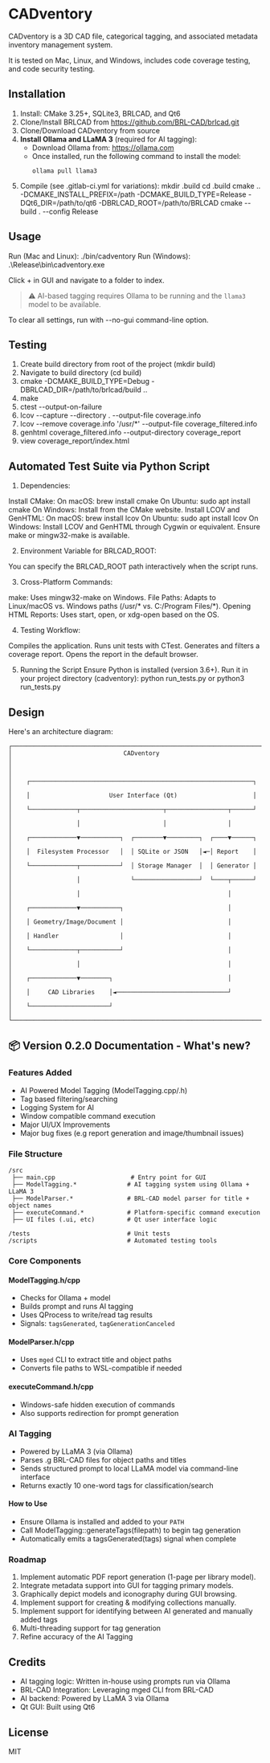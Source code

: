 # CADventory


CADventory is a 3D CAD file, categorical tagging, and associated
metadata inventory management system.

It is tested on Mac, Linux, and Windows, includes code coverage
testing, and code security testing.


## Installation

1) Install: CMake 3.25+, SQLite3, BRLCAD, and Qt6
2) Clone/Install BRLCAD from https://github.com/BRL-CAD/brlcad.git
3) Clone/Download CADventory from source
4) **Install Ollama and LLaMA 3** (required for AI tagging):
   - Download Ollama from: https://ollama.com
   - Once installed, run the following command to install the model:
     ```
     ollama pull llama3
     ```
5) Compile (see .gitlab-ci.yml for variations):
     mkdir .build
     cd .build
     cmake .. -DCMAKE_INSTALL_PREFIX=/path -DCMAKE_BUILD_TYPE=Release -DQt6_DIR=/path/to/qt6 -DBRLCAD_ROOT=/path/to/BRLCAD
     cmake --build . --config Release

## Usage

Run (Mac and Linux):
  ./bin/cadventory
Run (Windows):
  .\Release\bin\cadventory.exe

Click + in GUI and navigate to a folder to index.

> ⚠️ AI-based tagging requires Ollama to be running and the `llama3` model to be available.

To clear all settings, run with --no-gui command-line option.

## Testing 

1. Create build directory from root of the project (mkdir build)
2. Navigate to build directory (cd build)
3. cmake -DCMAKE_BUILD_TYPE=Debug -DBRLCAD_DIR=/path/to/brlcad/build ..
4. make
5. ctest --output-on-failure
6. lcov --capture --directory . --output-file coverage.info
7. lcov --remove coverage.info '/usr/*' --output-file coverage_filtered.info
8. genhtml coverage_filtered.info --output-directory coverage_report
9. view coverage_report/index.html 

## Automated Test Suite via Python Script

1. Dependencies:

  Install CMake:
    On macOS: brew install cmake
    On Ubuntu: sudo apt install cmake
    On Windows: Install from the CMake website.
  Install LCOV and GenHTML:
    On macOS: brew install lcov
    On Ubuntu: sudo apt install lcov
    On Windows: Install LCOV and GenHTML through Cygwin or equivalent.
  Ensure make or mingw32-make is available.

2. Environment Variable for BRLCAD_ROOT:

  You can specify the BRLCAD_ROOT path interactively when the script runs.

3. Cross-Platform Commands:

  make: Uses mingw32-make on Windows.
  File Paths: Adapts to Linux/macOS vs. Windows paths (/usr/* vs. C:/Program Files/*).
  Opening HTML Reports: Uses start, open, or xdg-open based on the OS.

4. Testing Workflow:

  Compiles the application.
  Runs unit tests with CTest.
  Generates and filters a coverage report.
  Opens the report in the default browser.

5. Running the Script
  Ensure Python is installed (version 3.6+).
  Run it in your project directory (cadventory):
    python run_tests.py or python3 run_tests.py

## Design

Here's an architecture diagram:

```
┌──────────────────────────────────────────────────────────────────────┐
│                               CADventory                             │
│                                                                      │
│    ┌──────────────────────────────────────────────────────────────┐  │
│    │                      User Interface (Qt)                     │  │
│    └─────────────┬───────────────────────┬─────────────────┬──────┘  │
│                  │                       │                 │         │
│    ┌─────────────▼───────────┐  ┌────────▼─────────┐  ┌────▼──────┐  │
│    │  Filesystem Processor   │  │ SQLite or JSON   │◄─│ Report    │  │
│    └─────────────┬───────────┘  │ Storage Manager  │  │ Generator │  │
│                  │              └──────────────────┘  └────┬──────┘  │
│                  │                                         │         │
│    ┌─────────────▼───────────┐                             │         │
│    │ Geometry/Image/Document │                             │         │
│    │ Handler                 │                             │         │
│    └─────────────┬───────────┘                             │         │
│                  │                                         │         │
│    ┌─────────────▼────────┐                                │         │
│    │     CAD Libraries    │◄───────────────────────────────┘         │
│    └──────────────────────┘                                          │
└──────────────────────────────────────────────────────────────────────┘
```

## 📦 Version 0.2.0 Documentation - What's new?

### Features Added
- AI Powered Model Tagging (ModelTagging.cpp/.h)
- Tag based filtering/searching
- Logging System for AI
- Window compatible command execution
- Major UI/UX Improvements
- Major bug fixes (e.g report generation and image/thumbnail issues)

### File Structure
```
/src
 ├── main.cpp                     # Entry point for GUI
 ├── ModelTagging.*              # AI tagging system using Ollama + LLaMA 3
 ├── ModelParser.*               # BRL-CAD model parser for title + object names
 ├── executeCommand.*            # Platform-specific command execution
 ├── UI files (.ui, etc)         # Qt user interface logic

/tests                           # Unit tests
/scripts                         # Automated testing tools
```
### Core Components
#### ModelTagging.h/cpp
- Checks for Ollama + model
- Builds prompt and runs AI tagging
- Uses QProcess to write/read tag results
- Signals: `tagsGenerated`, `tagGenerationCanceled`

#### ModelParser.h/cpp
- Uses `mged` CLI to extract title and object paths
- Converts file paths to WSL-compatible if needed

#### executeCommand.h/cpp
- Windows-safe hidden execution of commands
- Also supports redirection for prompt generation

### AI Tagging
- Powered by LLaMA 3 (via Ollama)
- Parses .g BRL-CAD files for object paths and titles
- Sends structured prompt to local LLaMA model via command-line interface
- Returns exactly 10 one-word tags for classification/search

#### How to Use
- Ensure Ollama is installed and added to your `PATH`
- Call ModelTagging::generateTags(filepath) to begin tag generation
- Automatically emits a tagsGenerated(tags) signal when complete

### Roadmap

1) Implement automatic PDF report generation (1-page per library model).
2) Integrate metadata support into GUI for tagging primary models.
3) Graphically depict models and iconography during GUI browsing.
4) Implement support for creating & modifying collections manually.
5) Implement support for identifying between AI generated and manually added tags
6) Multi-threading support for tag generation
7) Refine accuracy of the AI Tagging

## Credits
- AI tagging logic: Written in-house using prompts run via Ollama
- BRL-CAD Integration: Leveraging mged CLI from BRL-CAD
- AI backend: Powered by LLaMA 3 via Ollama
- Qt GUI: Built using Qt6

## License

MIT

